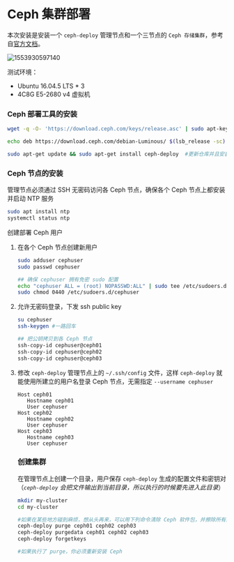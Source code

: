 # Ceph 集群部署

本次安装是安装一个 `ceph-deploy` 管理节点和一个三节点的 `Ceph 存储集群`，参考自[官方文档](<https://ceph.seekerliu.com/start/quick-start-preflight/#id2>)。

![1553930597140](C:\Users\zhongyi.yang\AppData\Roaming\Typora\typora-user-images\1553930597140.png)

测试环境：

* Ubuntu 16.04.5 LTS * 3
* 4C8G E5-2680 v4 虚拟机

### Ceph 部署工具的安装

```bash
wget -q -O- 'https://download.ceph.com/keys/release.asc' | sudo apt-key add -  #添加发布密钥

echo deb https://download.ceph.com/debian-Luminous/ $(lsb_release -sc) main | sudo tee /etc/apt/sources.list.d/ceph.list	#添加 Ceph 软件包源，用的是 Luminous（2017.10 发布）

sudo apt-get update && sudo apt-get install ceph-deploy  #更新仓库并且安装 ceph-deploy

```

### Ceph 节点的安装

管理节点必须通过 SSH 无密码访问各 Ceph 节点，确保各个 Ceph 节点上都安装并启动 NTP 服务

```bash
sudo apt install ntp
systemctl status ntp
```

创建部署 Ceph 用户

1. 在各个 Ceph 节点创建新用户

   ```bash
   sudo adduser cephuser
   sudo passwd cephuser
   
   ## 确保 cephuser 拥有免密 sudo 配置
   echo "cephuser ALL = (root) NOPASSWD:ALL" | sudo tee /etc/sudoers.d/cephuser
   sudo chmod 0440 /etc/sudoers.d/cephuser
   ```

   

2. 允许无密码登录，下发 ssh public key

   ```bash
   su cephuser
   ssh-keygen #一路回车
   
   ## 把公钥拷贝到各 Ceph 节点
   ssh-copy-id cephuser@ceph01
   ssh-copy-id cephuser@ceph02
   ssh-copy-id cephuser@ceph03
   ```

3. 修改 `ceph-deploy` 管理节点上的 `~/.ssh/config` 文件，这样 `ceph-deploy` 就能使用所建立的用户名登录 Ceph 节点，无需指定 `--username cephuser`

   ```
   Host ceph01
      Hostname ceph01
      User cephuser
   Host ceph02
      Hostname ceph02
      User cephuser
   Host ceph03
      Hostname ceph03
      User cephuser
   ```

   

   ### 创建集群

   在管理节点上创建一个目录，用户保存 `ceph-deploy` 生成的配置文件和密钥对（*`ceph-deploy` 会把文件输出到当前目录，所以执行的时候要先进入此目录*）

   ```bash
   mkdir my-cluster
   cd my-cluster
   
   #如果在某些地方碰到麻烦，想从头再来，可以用下列命令清除 Ceph 软件包，并擦除所有数据和配置
   ceph-deploy purge ceph01 ceph02 ceph03
   ceph-deploy purgedata ceph01 ceph02 ceph03
   ceph-deploy forgetkeys
   
   #如果执行了 purge，你必须重新安装 Ceph
   ```

   

